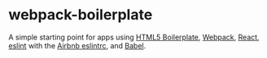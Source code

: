 # webpack-boilerplate
A simple starting point for apps using [HTML5 Boilerplate](https://github.com/h5bp/html5-boilerplate), [Webpack](https://webpack.github.io/), [React](https://facebook.github.io/react/), [eslint](http://eslint.org/) with the [Airbnb eslintrc](https://github.com/airbnb/javascript/tree/master/packages/eslint-config-airbnb), and [Babel](https://github.com/babel/babel).
